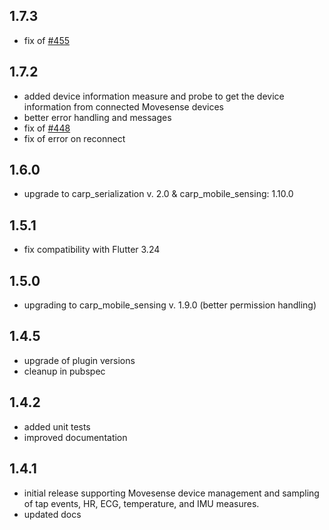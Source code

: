 ## 1.7.3

* fix of [#455](https://github.com/cph-cachet/carp.sensing-flutter/issues/455)

## 1.7.2

* added device information measure and probe to get the device information from connected Movesense devices
* better error handling and messages
* fix of [#448](https://github.com/cph-cachet/carp.sensing-flutter/issues/448)
* fix of error on reconnect

## 1.6.0

* upgrade to carp_serialization v. 2.0 & carp_mobile_sensing: 1.10.0

## 1.5.1

* fix compatibility with Flutter 3.24

## 1.5.0

* upgrading to carp_mobile_sensing v. 1.9.0 (better permission handling)

## 1.4.5

* upgrade of plugin versions
* cleanup in pubspec

## 1.4.2

* added unit tests
* improved documentation

## 1.4.1

* initial release supporting Movesense device management and sampling of tap events, HR, ECG, temperature, and IMU measures.
* updated docs
